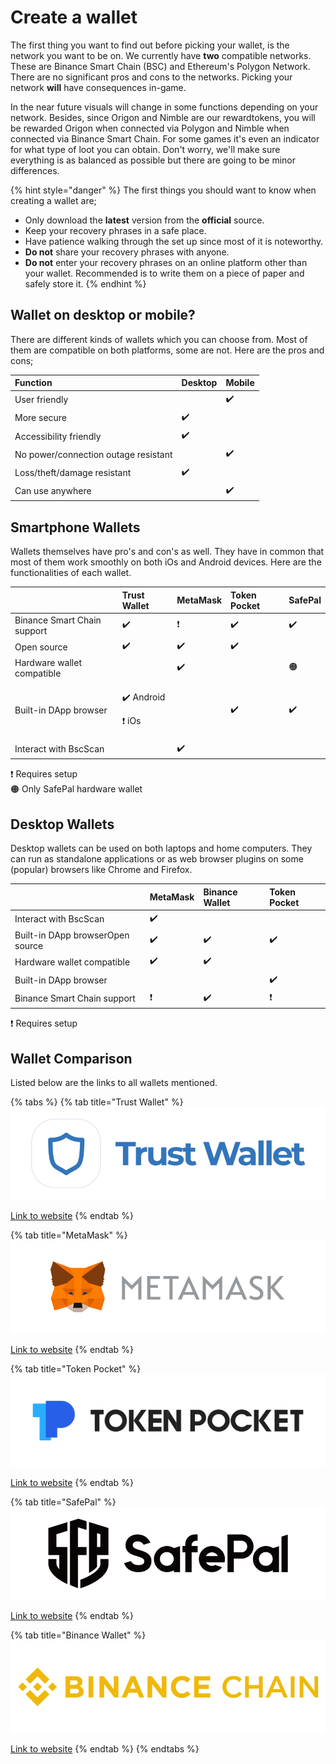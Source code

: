 # Create a wallet

The first thing you want to find out before picking your wallet, is the network you want to be on. We currently have **two** compatible networks. These are Binance Smart Chain \(BSC\) and Ethereum's Polygon Network. There are no significant pros and cons to the networks. Picking your network **will** have consequences in-game. 

In the near future visuals will change in some functions depending on your network. Besides, since Origon and Nimble are our rewardtokens, you will be rewarded Origon when connected via Polygon and Nimble when connected via Binance Smart Chain. For some games it's even an indicator for what type of loot you can obtain. Don't worry, we'll make sure everything is as balanced as possible but there are going to be minor differences.

{% hint style="danger" %}
The first things you should want to know when creating a wallet are;

* Only download the **latest** version from the **official** source.
* Keep your recovery phrases in a safe place.
* Have patience walking through the set up since most of it is noteworthy.
* **Do not** share your recovery phrases with anyone.
* **Do not** enter your recovery phrases on an online platform other than your wallet. Recommended is to write them on a piece of paper and safely store it.
{% endhint %}

## Wallet on desktop or mobile?

There are different kinds of wallets which you can choose from. Most of them are compatible on both platforms, some are not. Here are the pros and cons;

| Function | Desktop | Mobile |
| :--- | :--- | :--- |
| User friendly |  | ✔️ |
| More secure | ✔️ |  |
| Accessibility friendly | ✔️ |  |
| No power/connection outage resistant |  | ✔️ |
| Loss/theft/damage resistant | ✔️ |  |
| Can use anywhere |  | ✔️ |

## Smartphone Wallets

Wallets themselves have pro's and con's as well. They have in common that most of them work smoothly on both iOs and Android devices. Here are the functionalities of each wallet.

<table>
  <thead>
    <tr>
      <th style="text-align:left"></th>
      <th style="text-align:left">Trust Wallet</th>
      <th style="text-align:left">MetaMask</th>
      <th style="text-align:left">Token Pocket</th>
      <th style="text-align:left">SafePal</th>
    </tr>
  </thead>
  <tbody>
    <tr>
      <td style="text-align:left">Binance Smart Chain support</td>
      <td style="text-align:left">&#x2714;&#xFE0F;</td>
      <td style="text-align:left">&#x2757;&#xFE0F;</td>
      <td style="text-align:left">&#x2714;&#xFE0F;</td>
      <td style="text-align:left">&#x2714;&#xFE0F;</td>
    </tr>
    <tr>
      <td style="text-align:left">Open source</td>
      <td style="text-align:left">&#x2714;&#xFE0F;</td>
      <td style="text-align:left">&#x2714;&#xFE0F;</td>
      <td style="text-align:left">&#x2714;&#xFE0F;</td>
      <td style="text-align:left"></td>
    </tr>
    <tr>
      <td style="text-align:left">Hardware wallet compatible</td>
      <td style="text-align:left"></td>
      <td style="text-align:left">&#x2714;&#xFE0F;</td>
      <td style="text-align:left"></td>
      <td style="text-align:left">&#x1F7E0;</td>
    </tr>
    <tr>
      <td style="text-align:left">Built-in DApp browser</td>
      <td style="text-align:left">
        <p>&#x2714;&#xFE0F; Android</p>
        <p>&#x2757;&#xFE0F; iOs</p>
      </td>
      <td style="text-align:left"></td>
      <td style="text-align:left">&#x2714;&#xFE0F;</td>
      <td style="text-align:left">&#x2714;&#xFE0F;</td>
    </tr>
    <tr>
      <td style="text-align:left">Interact with BscScan</td>
      <td style="text-align:left"></td>
      <td style="text-align:left">&#x2714;&#xFE0F;</td>
      <td style="text-align:left"></td>
      <td style="text-align:left"></td>
    </tr>
  </tbody>
</table>

❗️ Requires setup  
🟠 Only SafePal hardware wallet

## Desktop Wallets

Desktop wallets can be used on both laptops and home computers. They can run as standalone applications or as web browser plugins on some \(popular\) browsers like Chrome and Firefox.

|  | MetaMask | Binance Wallet | Token Pocket |
| :--- | :--- | :--- | :--- |
| Interact with BscScan | ✔️ |  |  |
| Built-in DApp browserOpen source | ✔️ | ✔️ | ✔️ |
| Hardware wallet compatible | ✔️ | ✔️ |  |
| Built-in DApp browser |  |  | ✔️ |
| Binance Smart Chain support | ❗️ | ✔️ | ❗️ |

❗️ Requires setup

## Wallet Comparison

Listed below are the links to all wallets mentioned.

{% tabs %}
{% tab title="Trust Wallet" %}
![](../.gitbook/assets/image%20%283%29.png)

[Link to website](https://trustwallet.com/)
{% endtab %}

{% tab title="MetaMask" %}
![](../.gitbook/assets/image%20%287%29.png)

[Link to website](https://metamask.io/download.html)
{% endtab %}

{% tab title="Token Pocket" %}
![](../.gitbook/assets/image%20%289%29.png)

[Link to website](https://www.tokenpocket.pro/en/download/app)
{% endtab %}

{% tab title="SafePal" %}
![](../.gitbook/assets/image%20%281%29.png)

[Link to website](https://safepal.io/download)
{% endtab %}

{% tab title="Binance Wallet" %}
![](../.gitbook/assets/image%20%282%29.png)

[Link to website](https://www.binance.org/en)
{% endtab %}
{% endtabs %}

